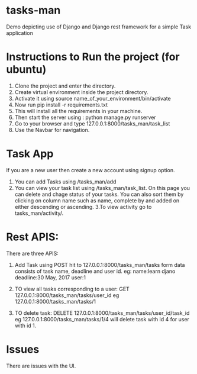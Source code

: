 # tasks-man
Demo depicting use of Django and Django rest framework for a simple Task application

# Instructions to Run the project (for ubuntu)
1. Clone the project and enter the directory.
2. Create virtual environment inside the project directory.
3. Activate it using source name_of_your_environment/bin/activate
4. Now run pip install -r requirements.txt
5. This will install all the requirements in your machine.
6. Then start the server using : python manage.py runserver
7. Go to your browser and type 127.0.0.1:8000/tasks_man/task_list
8. Use the Navbar for navigation.

#  Task App
If you are a new user then create a new account using signup option.
1. You can add Tasks using /tasks_man/add
2. You can view your task list using /tasks_man/task_list. On this page you can delete and chage status of your tasks.
	You can also sort them by clicking on column name such as name, complete by and added on either descending or ascending.
3.To view activity go to tasks_man/activity/.

# Rest APIS:
There are three APIS:
1. Add Task using POST hit to 127.0.0.1:8000/tasks_man/tasks
	form data consists of task name, deadline and user id.
	eg: name:learn djano
		deadline:30 May, 2017
		user:1
2. TO view all tasks corresponding to a user:
    GET 127.0.0.1:8000/tasks_man/tasks/user_id
    eg 127.0.0.1:8000/tasks_man/tasks/1

3. TO delete task:
	DELETE 127.0.0.1:8000/tasks_man/tasks/user_id/task_id
	eg 127.0.0.1:8000/tasks_man/tasks/1/4 will delete task with id 4 for user with id 1.

# Issues
There are issues with the UI.